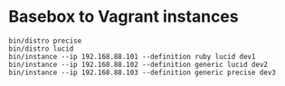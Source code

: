 Basebox to Vagrant instances
============================
    bin/distro precise
    bin/distro lucid
    bin/instance --ip 192.168.88.101 --definition ruby lucid dev1
    bin/instance --ip 192.168.88.102 --definition generic lucid dev2
    bin/instance --ip 192.168.88.103 --definition generic precise dev3
